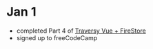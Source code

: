 # Jan 1

- completed Part 4 of [Traversy Vue + FireStore](https://www.youtube.com/watch?v=cjEzK4me1k8)
- signed up to freeCodeCamp
